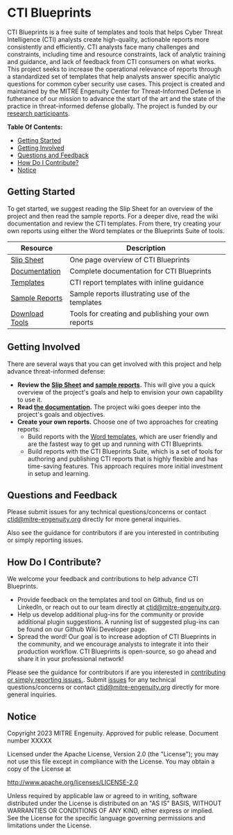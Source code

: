 # CTI Blueprints

CTI Blueprints is a free suite of templates and tools that helps Cyber Threat
Intelligence (CTI) analysts create high-quality, actionable reports more consistently
and efficiently. CTI analysts face many challenges and constraints, including time and
resource constraints, lack of analytic training and guidance, and lack of feedback from
CTI consumers on what works. This project seeks to increase the operational relevance of
reports through a standardized set of templates that help analysts answer specific
analytic questions for common cyber security use cases. This project is created and
maintained by the MITRE Engenuity Center for Threat-Informed Defense in futherance of
our mission to advance the start of the art and the state of the practice in
threat-informed defense globally. The project is funded by our [research participants](https://mitre-engenuity.org/blog/2023/06/12/cti-blueprints/#research-participants).

**Table Of Contents:**

- [Getting Started](#getting-started)
- [Getting Involved](#getting-involved)
- [Questions and Feedback](#questions-and-feedback)
- [How Do I Contribute?](#how-do-i-contribute)
- [Notice](#notice)

## Getting Started

To get started, we suggest reading the Slip Sheet for an overview of the project and
then read the sample reports. For a deeper dive, read the wiki documentation and review
the CTI templates. From there, try creating your own reports using either the Word
templates or the Blueprints Suite of tools.

| Resource                                                                                        | Description                                        |
| ----------------------------------------------------------------------------------------------- | -------------------------------------------------- |
| [Slip Sheet](https://github.com/center-for-threat-informed-defense/cti-blueprints/blob/main/CTI_Blueprints_Slip_Sheet.pdf) | One page overview of CTI Blueprints |
| [Documentation](https://github.com/center-for-threat-informed-defense/cti-blueprints/wiki)      | Complete documentation for CTI Blueprints          |
| [Templates](./templates)                                                                        | CTI report templates with inline guidance          |
| [Sample Reports](./samples)                                                                     | Sample reports illustrating use of the templates   |
| [Download Tools](https://github.com/center-for-threat-informed-defense/cti-blueprints/releases) | Tools for creating and publishing your own reports |

## Getting Involved

There are several ways that you can get involved with this project and help advance
threat-informed defense:

- **Review the [Slip Sheet](https://github.com/center-for-threat-informed-defense/cti-blueprints/blob/main/CTI_Blueprints_Slip_Sheet.pdf) and [sample reports](./samples).** This will give you
  a quick overview of the project's goals and help to envision your own capability to
  use it.
- **Read [the
  documentation](https://github.com/center-for-threat-informed-defense/cti-blueprints/wiki).**
  The project wiki goes deeper into the project's goals and objectives.
- **Create your own reports.** Choose one of two approaches for creating reports:
  - Build reports with the [Word templates](./templates), which are user friendly and
    are the fastest way to get up and running with CTI Blueprints.
  - Build reports with the CTI Blueprints Suite, which is a set of tools for authoring
    and publishing CTI reports that is highly flexible and has time-saving features.
    This approach requires more initial investment in setup and learning.

## Questions and Feedback

Please submit issues for any technical questions/concerns or contact
ctid@mitre-engenuity.org directly for more general inquiries.

Also see the guidance for contributors if are you interested in contributing or simply
reporting issues.

## How Do I Contribute?

We welcome your feedback and contributions to help advance CTI Blueprints.

- Provide feedback on the templates and tool on Github, find us on LinkedIn, or reach
  out to our team directly at ctid@mitre-engenuity.org.
- Help us develop additional plug-ins for the community or provide additional plugin
  suggestions. A running list of suggested plug-ins can be found on our Github Wiki
  Developer page.
- Spread the word! Our goal is to increase adoption of CTI Blueprints in the community,
  and we encourage analysts to integrate it into their production workflow. CTI
  Blueprints is open-source, so go ahead and share it in your professional network!

Please see the guidance for contributors if are you interested in [contributing or
simply reporting issues.](/CONTRIBUTING.md). Submit
[issues](https://github.com/center-for-threat-informed-defense/cti_blueprints/issues)
for any technical questions/concerns or contact ctid@mitre-engenuity.org directly for
more general inquiries.

## Notice

Copyright 2023 MITRE Engenuity. Approved for public release. Document number XXXXX

Licensed under the Apache License, Version 2.0 (the "License"); you may not use this
file except in compliance with the License. You may obtain a copy of the License at

http://www.apache.org/licenses/LICENSE-2.0

Unless required by applicable law or agreed to in writing, software distributed under
the License is distributed on an "AS IS" BASIS, WITHOUT WARRANTIES OR CONDITIONS OF ANY
KIND, either express or implied. See the License for the specific language governing
permissions and limitations under the License.
